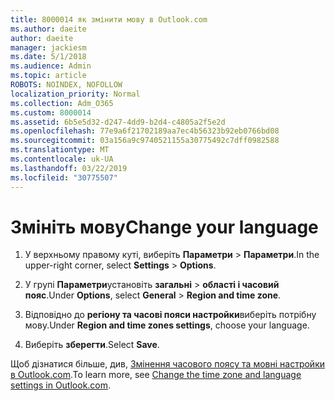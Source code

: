 ```yaml
---
title: 8000014 як змінити мову в Outlook.com
ms.author: daeite
author: daeite
manager: jackiesm
ms.date: 5/1/2018
ms.audience: Admin
ms.topic: article
ROBOTS: NOINDEX, NOFOLLOW
localization_priority: Normal
ms.collection: Adm_O365
ms.custom: 8000014
ms.assetid: 6b5e5d32-d247-4dd9-b2d4-c4805a2f5e2d
ms.openlocfilehash: 77e9a6f21702189aa7ec4b56323b92eb0766bd08
ms.sourcegitcommit: 03a156a9c9740521155a30775492c7dff0982588
ms.translationtype: MT
ms.contentlocale: uk-UA
ms.lasthandoff: 03/22/2019
ms.locfileid: "30775507"
---
```

# <a name="change-your-language"></a><span data-ttu-id="76443-102">Змініть мову</span><span class="sxs-lookup"><span data-stu-id="76443-102">Change your language</span></span>

1. <span data-ttu-id="76443-103">У верхньому правому куті, виберіть **Параметри** \> **Параметри**.</span><span class="sxs-lookup"><span data-stu-id="76443-103">In the upper-right corner, select **Settings** \> **Options**.</span></span>
    
2. <span data-ttu-id="76443-104">У групі **Параметри**установіть **загальні** \> **області і часовий пояс**.</span><span class="sxs-lookup"><span data-stu-id="76443-104">Under **Options**, select **General** \> **Region and time zone**.</span></span>
    
3. <span data-ttu-id="76443-105">Відповідно до **регіону та часові пояси настройки**виберіть потрібну мову.</span><span class="sxs-lookup"><span data-stu-id="76443-105">Under **Region and time zones settings**, choose your language.</span></span>
    
4. <span data-ttu-id="76443-106">Виберіть **зберегти**.</span><span class="sxs-lookup"><span data-stu-id="76443-106">Select **Save**.</span></span>
    
<span data-ttu-id="76443-107">Щоб дізнатися більше, див, [Змінення часового поясу та мовні настройки в Outlook.com](https://go.microsoft.com/fwlink/p/?linkid=873132).</span><span class="sxs-lookup"><span data-stu-id="76443-107">To learn more, see [Change the time zone and language settings in Outlook.com](https://go.microsoft.com/fwlink/p/?linkid=873132).</span></span>
  

